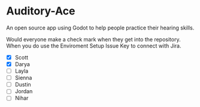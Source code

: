 # Auditory-Ace
An open source app using Godot to help people practice their hearing skills.

Would everyone make a check mark when they get into the repository.
When you do use the Enviroment Setup Issue Key to connect with Jira.

- [X] Scott
- [X] Darya
- [ ] Layla
- [ ] Sienna
- [ ] Dustin
- [ ] Jordan
- [ ] Nihar
